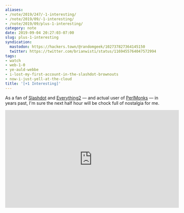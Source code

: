 ```yaml
---
aliases:
- /note/2019/247/-1-interesting/
- /note/2019/09/-1-interesting/
- /note/2019/09/plus-1-interesting/
category: note
date: 2019-09-04 20:27:03-07:00
slug: plus-1-interesting
syndication:
  mastodon: https://hackers.town/@randomgeek/102737827364145150
  twitter: https://twitter.com/brianwisti/status/1169455764047572994
tags:
- watch
- web-1-0
- ye-auld-webbe
- i-lost-my-first-account-in-the-slashdot-brownouts
- now-i-just-yell-at-the-cloud
title: '[+1 Interesting]'
---
```


As a fan of [Slashdot](https://slashdot.org) and [Everything2](https://everything2.com/) — and actual user of [PerlMonks](https://perlmonks.org/) — in years past, I'm sure the next half hour will be chock full of nostalgia for me.

<iframe width="560" height="315" src="https://www.youtube.com/embed/deefSs5Qxz0" title="YouTube video player" frameborder="0" allow="accelerometer; autoplay; clipboard-write; encrypted-media; gyroscope; picture-in-picture" allowfullscreen></iframe>
